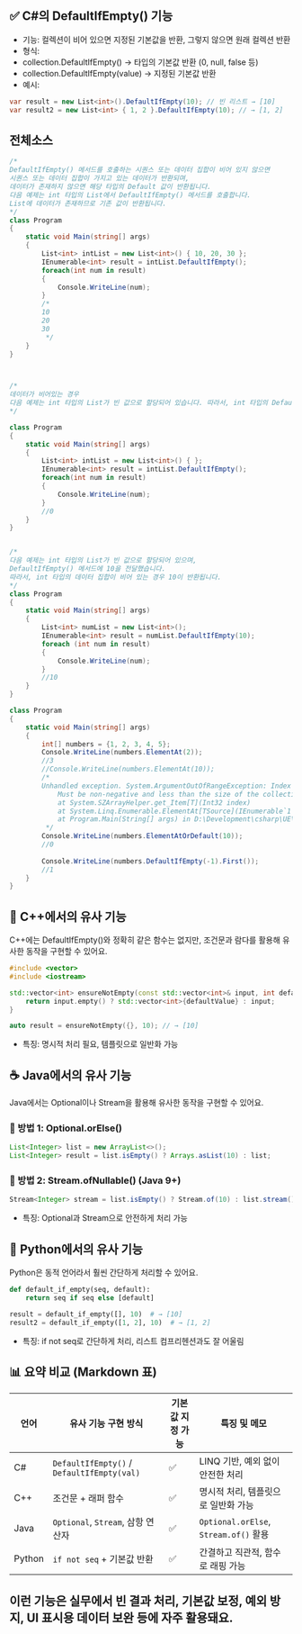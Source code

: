 ## ✅ C#의 DefaultIfEmpty() 기능
- 기능: 컬렉션이 비어 있으면 지정된 기본값을 반환, 그렇지 않으면 원래 컬렉션 반환
- 형식:
- collection.DefaultIfEmpty() → 타입의 기본값 반환 (0, null, false 등)
- collection.DefaultIfEmpty(value) → 지정된 기본값 반환
- 예시:
```csharp
var result = new List<int>().DefaultIfEmpty(10); // 빈 리스트 → [10]
var result2 = new List<int> { 1, 2 }.DefaultIfEmpty(10); // → [1, 2]
```

## 전체소스

```csharp
/*
DefaultIfEmpty() 메서드를 호출하는 시퀀스 또는 데이터 집합이 비어 있지 않으면 
시퀀스 또는 데이터 집합이 가지고 있는 데이터가 반환되며, 
데이터가 존재하지 않으면 해당 타입의 Default 값이 반환됩니다.
다음 예제는 int 타입의 List에서 DefaultIfEmpty() 메서드를 호출합니다. 
List에 데이터가 존재하므로 기존 값이 반환됩니다.
*/
class Program
{
    static void Main(string[] args)
    {
        List<int> intList = new List<int>() { 10, 20, 30 };
        IEnumerable<int> result = intList.DefaultIfEmpty();
        foreach(int num in result)
        {
            Console.WriteLine(num);
        }
        /*
        10
        20
        30
         */
    }
}



/*
데이터가 비어있는 경우
다음 예제는 int 타입의 List가 빈 값으로 할당되어 있습니다. 따라서, int 타입의 Default 값인 0이 반환됩니다.
*/

class Program
{
    static void Main(string[] args)
    {
        List<int> intList = new List<int>() { };
        IEnumerable<int> result = intList.DefaultIfEmpty();
        foreach(int num in result)
        {
            Console.WriteLine(num);
        }
        //0
    }
}


/*
다음 예제는 int 타입의 List가 빈 값으로 할당되어 있으며, 
DefaultIfEmpty() 메서드에 10을 전달했습니다. 
따라서, int 타입의 데이터 집합이 비어 있는 경우 10이 반환됩니다.
*/
class Program
{
    static void Main(string[] args)
    {
        List<int> numList = new List<int>();
        IEnumerable<int> result = numList.DefaultIfEmpty(10);
        foreach (int num in result)
        {
            Console.WriteLine(num);
        }
        //10
    }
}

class Program
{
    static void Main(string[] args)
    {
        int[] numbers = {1, 2, 3, 4, 5};
        Console.WriteLine(numbers.ElementAt(2));
        //3
        //Console.WriteLine(numbers.ElementAt(10));
        /*
        Unhandled exception. System.ArgumentOutOfRangeException: Index was out of range. 
            Must be non-negative and less than the size of the collection. (Parameter 'index')
            at System.SZArrayHelper.get_Item[T](Int32 index)
            at System.Linq.Enumerable.ElementAt[TSource](IEnumerable`1 source, Int32 index)
            at Program.Main(String[] args) in D:\Development\csharp\UE\ConsoleApp4\ConsoleApp4\Program.cs:line 9
         */
        Console.WriteLine(numbers.ElementAtOrDefault(10));
        //0
        
        Console.WriteLine(numbers.DefaultIfEmpty(-1).First()); 
        //1
    }
}

```


## 🧊 C++에서의 유사 기능
C++에는 DefaultIfEmpty()와 정확히 같은 함수는 없지만, 조건문과 람다를 활용해 유사한 동작을 구현할 수 있어요.
```cpp
#include <vector>
#include <iostream>

std::vector<int> ensureNotEmpty(const std::vector<int>& input, int defaultValue) {
    return input.empty() ? std::vector<int>{defaultValue} : input;
}

auto result = ensureNotEmpty({}, 10); // → [10]
```

- 특징: 명시적 처리 필요, 템플릿으로 일반화 가능

## ☕ Java에서의 유사 기능
Java에서는 Optional이나 Stream을 활용해 유사한 동작을 구현할 수 있어요.

### 🔹 방법 1: Optional.orElse()
```java
List<Integer> list = new ArrayList<>();
List<Integer> result = list.isEmpty() ? Arrays.asList(10) : list;
```

### 🔹 방법 2: Stream.ofNullable() (Java 9+)
```java
Stream<Integer> stream = list.isEmpty() ? Stream.of(10) : list.stream();
```


- 특징: Optional과 Stream으로 안전하게 처리 가능

## 🐍 Python에서의 유사 기능
Python은 동적 언어라서 훨씬 간단하게 처리할 수 있어요.
```python
def default_if_empty(seq, default):
    return seq if seq else [default]

result = default_if_empty([], 10)  # → [10]
result2 = default_if_empty([1, 2], 10)  # → [1, 2]
```

- 특징: if not seq로 간단하게 처리, 리스트 컴프리헨션과도 잘 어울림

## 📊 요약 비교 (Markdown 표)
| 언어   | 유사 기능 구현 방식                     | 기본값 지정 가능 | 특징 및 메모                          |
|--------|-----------------------------------------|------------------|---------------------------------------|
| C#     | `DefaultIfEmpty()` / `DefaultIfEmpty(val)` | ✅               | LINQ 기반, 예외 없이 안전한 처리       |
| C++    | 조건문 + 래퍼 함수                      | ✅               | 명시적 처리, 템플릿으로 일반화 가능    |
| Java   | `Optional`, `Stream`, 삼항 연산자        | ✅               | `Optional.orElse`, `Stream.of()` 활용 |
| Python | `if not seq` + 기본값 반환              | ✅               | 간결하고 직관적, 함수로 래핑 가능      |



이런 기능은 실무에서 빈 결과 처리, 기본값 보정, 예외 방지, UI 표시용 데이터 보완 등에 자주 활용돼요.
---

